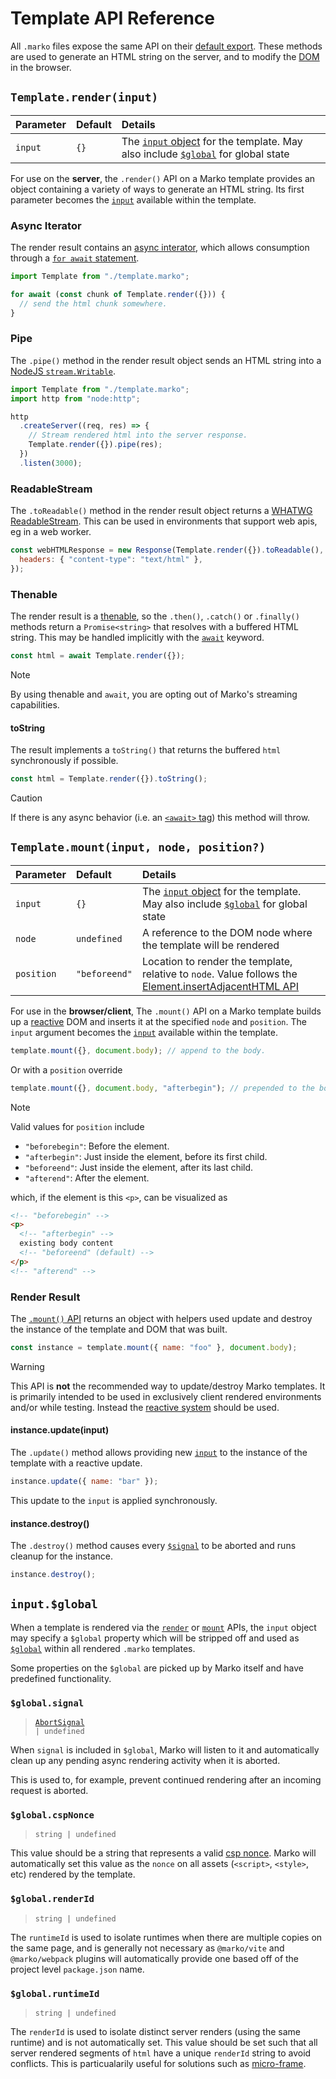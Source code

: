 # Template API Reference

All `.marko` files expose the same API on their [default export](https://developer.mozilla.org/en-US/docs/Web/JavaScript/Reference/Statements/export#using_the_default_export).
These methods are used to generate an HTML string on the server, and to modify the [DOM](https://developer.mozilla.org/en-US/docs/Web/API/Document_Object_Model) in the browser.

## `Template.render(input)`

| Parameter | Default | Details                                                                                                                   |
| :-------- | :------ | :------------------------------------------------------------------------------------------------------------------------ |
| `input`   | `{}`    | The [`input` object](./references.md#input) for the template. May also include [`$global`](#inputglobal) for global state |

For use on the **server**, the `.render()` API on a Marko template provides an object containing a variety of ways to generate an HTML string. Its first parameter becomes the [`input`](./references.md#input) available within the template.

### Async Iterator

The render result contains an [async interator](https://developer.mozilla.org/en-US/docs/Web/JavaScript/Reference/Iteration_protocols#the_async_iterator_and_async_iterable_protocols), which allows consumption through a [`for await` statement](https://developer.mozilla.org/en-US/docs/Web/JavaScript/Reference/Statements/for-await...of).

```js
import Template from "./template.marko";

for await (const chunk of Template.render({})) {
  // send the html chunk somewhere.
}
```

### Pipe

The `.pipe()` method in the render result object sends an HTML string into a [NodeJS `stream.Writable`](https://nodejs.org/api/stream.html#class-streamwritable).

```js
import Template from "./template.marko";
import http from "node:http";

http
  .createServer((req, res) => {
    // Stream rendered html into the server response.
    Template.render({}).pipe(res);
  })
  .listen(3000);
```

### ReadableStream

The `.toReadable()` method in the render result object returns a [WHATWG ReadableStream](https://developer.mozilla.org/en-US/docs/Web/API/ReadableStream). This can be used in environments that support web apis, eg in a web worker.

```js
const webHTMLResponse = new Response(Template.render({}).toReadable(), {
  headers: { "content-type": "text/html" },
});
```

### Thenable

The render result is a [thenable](https://developer.mozilla.org/en-US/docs/Web/JavaScript/Reference/Global_Objects/Promise#thenables), so the `.then()`, `.catch()` or `.finally()` methods return a `Promise<string>` that resolves with a buffered HTML string. This may be handled implicitly with the [`await`](https://developer.mozilla.org/en-US/docs/Web/JavaScript/Reference/Operators/await) keyword.

```js
const html = await Template.render({});
```

> [!Note]
> By using thenable and `await`, you are opting out of Marko's streaming capabilities.

#### toString

The result implements a `toString()` that returns the buffered `html` synchronously if possible.

```js
const html = Template.render({}).toString();
```

> [!Caution]
> If there is any async behavior (i.e. an [`<await>` tag](./core-tags#await)) this method will throw.

## `Template.mount(input, node, position?)`

| Parameter  | Default       | Details                                                                                                                                                                                       |
| :--------- | :------------ | :-------------------------------------------------------------------------------------------------------------------------------------------------------------------------------------------- |
| `input`    | `{}`          | The [`input` object](./references.md#input) for the template. May also include [`$global`](#inputglobal) for global state                                                                     |
| `node`     | `undefined`   | A reference to the DOM node where the template will be rendered                                                                                                                               |
| `position` | `"beforeend"` | Location to render the template, relative to `node`. Value follows the [Element.insertAdjacentHTML API](https://developer.mozilla.org/en-US/docs/Web/API/Element/insertAdjacentHTML#position) |

For use in the **browser/client**, The `.mount()` API on a Marko template builds up a [reactive](./reactivity.md) DOM and inserts it at the specified `node` and `position`. The `input` argument becomes the [`input`](./references.md#input) available within the template.

```js
template.mount({}, document.body); // append to the body.
```

Or with a `position` override

```js
template.mount({}, document.body, "afterbegin"); // prepended to the body
```

> [!Note]
> Valid values for `position` include
>
> - `"beforebegin"`: Before the element.
> - `"afterbegin"`: Just inside the element, before its first child.
> - `"beforeend"`: Just inside the element, after its last child.
> - `"afterend"`: After the element.
>
> which, if the element is this `<p>`, can be visualized as
>
> ```html
> <!-- "beforebegin" -->
> <p>
>   <!-- "afterbegin" -->
>   existing body content
>   <!-- "beforeend" (default) -->
> </p>
> <!-- "afterend" -->
> ```

### Render Result

The [`.mount()` API](#Templatemountinput-node-position) returns an object with helpers used update and destroy the instance of the template and DOM that was built.

```js
const instance = template.mount({ name: "foo" }, document.body);
```

> [!Warning]
> This API is **not** the recommended way to update/destroy Marko templates. It is primarily intended to be used in exclusively client rendered environments and/or while testing. Instead the [reactive system](./reactivity.md) should be used.

#### instance.update(input)

The `.update()` method allows providing new [`input`](./language-guide.md#input) to the instance of the template with a reactive update.

```js
instance.update({ name: "bar" });
```

This update to the `input` is applied synchronously.

#### instance.destroy()

The `.destroy()` method causes every [`$signal`](./language-guide.md#signal) to be aborted and runs cleanup for the instance.

```js
instance.destroy();
```

## `input.$global`

When a template is rendered via the [`render`](#Templaterenderinput) or [`mount`](#Templatemountinput-node-position) APIs, the `input` object may specify a `$global` property which will be stripped off and used as [`$global`](./language.md#global) within all rendered `.marko` templates.

Some properties on the `$global` are picked up by Marko itself and have predefined functionality.

### `$global.signal`

> <code>[AbortSignal](https://developer.mozilla.org/en-US/docs/Web/API/AbortSignal) | undefined</code>

When `signal` is included in `$global`, Marko will listen to it and automatically clean up any pending async rendering activity when it is aborted.

This is used to, for example, prevent continued rendering after an incoming request is aborted.

### `$global.cspNonce`

> <code>string | undefined</code>

This value should be a string that represents a valid [csp nonce](https://developer.mozilla.org/en-US/docs/Web/HTML/Global_attributes/nonce). Marko will automatically set this value as the `nonce` on all assets (`<script>`, `<style>`, etc) rendered by the template.

### `$global.renderId`

> <code>string | undefined</code>

The `runtimeId` is used to isolate runtimes when there are multiple copies on the same page, and is generally not necessary as `@marko/vite` and `@marko/webpack` plugins will automatically provide one based off of the project level `package.json` name.

### `$global.runtimeId`

> <code>string | undefined</code>

The `renderId` is used to isolate distinct server renders (using the same runtime) and is not automatically set. This value should be set such that all server rendered segments of `html` have a unique `renderId` string to avoid conflicts. This is particualarily useful for solutions such as [micro-frame](https://github.com/marko-js/micro-frame).
